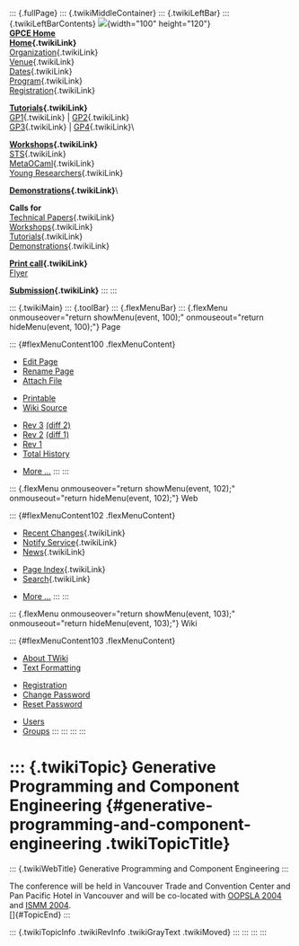 ::: {.fullPage}
::: {.twikiMiddleContainer}
::: {.twikiLeftBar}
::: {.twikiLeftBarContents}
![](../pub/Gpce04/WebLeftBar/gpce-logo.jpg){width="100" height="120"}\
**[GPCE Home](http://www.gpce.org)**\
**[Home](WebHome){.twikiLink}**\
[Organization](ConferenceOrganization){.twikiLink}\
[Venue](ConferenceVenue){.twikiLink}\
[Dates](ImportantDates){.twikiLink}\
[Program](ConferenceProgram){.twikiLink}\
[Registration](ConferenceRegistration){.twikiLink}

**[Tutorials](GpceTutorials){.twikiLink}**\
[GP1](TutorialGP1){.twikiLink} \| [GP2](TutorialGP2){.twikiLink}\
[GP3](TutorialGP3){.twikiLink} \| [GP4](TutorialGP4){.twikiLink}\

**[Workshops](GpceWorkshops){.twikiLink}**\
[STS](STS){.twikiLink}\
[MetaOCaml](http://www.program-transformation.org/Gpce04/MetaOCaml){.twikiLink}\
[Young
Researchers](http://www.program-transformation.org/Gpce04/YoungResearchers){.twikiLink}

**[Demonstrations](GpceDemonstrations){.twikiLink}**\

**Calls for**\
[Technical Papers](CallForPapers){.twikiLink}\
[Workshops](CallForWorkshops){.twikiLink}\
[Tutorials](CallForTutorials){.twikiLink}\
[Demonstrations](CallForDemonstrations){.twikiLink}

**[Print call](PrintCall){.twikiLink}**\
[Flyer](http://www.cs.uu.nl/~visser/GPCE04-CfC.pdf)

**[Submission](ElectronicSubmission){.twikiLink}**
:::
:::

::: {.twikiMain}
::: {.toolBar}
::: {.flexMenuBar}
::: {.flexMenu onmouseover="return showMenu(event, 100);" onmouseout="return hideMenu(event, 100);"}
Page

::: {#flexMenuContent100 .flexMenuContent}
-   [Edit
    Page](http://www.program-transformation.org/edit/Gpce04/ConferenceVenue?t=1536827564)
-   [Rename
    Page](http://www.program-transformation.org/rename/Gpce04/ConferenceVenue)
-   [Attach
    File](http://www.program-transformation.org/attach/Gpce04/ConferenceVenue)

<!-- -->

-   [Printable](http://www.program-transformation.org/view/Gpce04/ConferenceVenue?skin=print.pattern)
-   [Wiki
    Source](http://www.program-transformation.org/view/Gpce04/ConferenceVenue?skin=text&raw=on&contenttype=text/plain)

<!-- -->

-   [Rev
    3](http://www.program-transformation.org/view/Gpce04/ConferenceVenue?rev=1.3)
    [(diff 2)](http://www.program-transformation.org/rdiff/Gpce04/ConferenceVenue?rev1=1.3&rev2=1.2)
-   [Rev
    2](http://www.program-transformation.org/view/Gpce04/ConferenceVenue?rev=1.2)
    [(diff 1)](http://www.program-transformation.org/rdiff/Gpce04/ConferenceVenue?rev1=1.2&rev2=1.1)
-   [Rev
    1](http://www.program-transformation.org/view/Gpce04/ConferenceVenue?rev=1.1)
-   [Total
    History](http://www.program-transformation.org/rdiff/Gpce04/ConferenceVenue)

<!-- -->

-   [More
    \...](http://www.program-transformation.org/oops/Gpce04/ConferenceVenue?template=oopsmore&param1=1.3&param2=1.3)
:::
:::

::: {.flexMenu onmouseover="return showMenu(event, 102);" onmouseout="return hideMenu(event, 102);"}
Web

::: {#flexMenuContent102 .flexMenuContent}
-   [Recent Changes](WebChanges){.twikiLink}
-   [Notify Service](WebNotify){.twikiLink}
-   [News](WebNews){.twikiLink}

<!-- -->

-   [Page Index](WebIndex){.twikiLink}
-   [Search](WebSearch){.twikiLink}

<!-- -->

-   [More
    \...](http://www.program-transformation.org/oops/Gpce04/ConferenceVenue?template=oopsmore&param1=1.3&param2=1.3)
:::
:::

::: {.flexMenu onmouseover="return showMenu(event, 103);" onmouseout="return hideMenu(event, 103);"}
Wiki

::: {#flexMenuContent103 .flexMenuContent}
-   [About
    TWiki](http://www.program-transformation.org/view/TWiki/WebHome)
-   [Text
    Formatting](http://www.program-transformation.org/view/TWiki/TextFormattingRules)

<!-- -->

-   [Registration](http://www.program-transformation.org/view/TWiki/TWikiRegistration)
-   [Change
    Password](http://www.program-transformation.org/view/TWiki/ChangePassword)
-   [Reset
    Password](http://www.program-transformation.org/view/TWiki/ResetPassword)

<!-- -->

-   [Users](http://www.program-transformation.org/view/Main/TWikiUsers)
-   [Groups](http://www.program-transformation.org/view/Main/TWikiGroups)
:::
:::
:::
:::

::: {.twikiTopic}
Generative Programming and Component Engineering {#generative-programming-and-component-engineering .twikiTopicTitle}
================================================

::: {.twikiWebTitle}
Generative Programming and Component Engineering
:::

The conference will be held in Vancouver Trade and Convention Center and
Pan Pacific Hotel in Vancouver and will be co-located with [OOPSLA
2004](http://oopsla.acm.org) and [ISMM
2004](http://www.research.ibm.com/ismm04/).\
[]{#TopicEnd}
:::

::: {.twikiTopicInfo .twikiRevInfo .twikiGrayText .twikiMoved}
:::
:::
:::
:::

